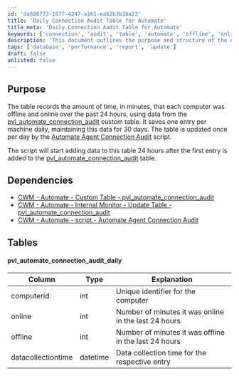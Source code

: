 ```yaml
---
id: 'da608773-1677-4247-a161-ea62b3b3ba23'
title: 'Daily Connection Audit Table for Automate'
title_meta: 'Daily Connection Audit Table for Automate'
keywords: ['connection', 'audit', 'table', 'automate', 'offline', 'online', 'data', 'collection']
description: 'This document outlines the purpose and structure of the daily connection audit table for Automate, which records the online and offline time of computers over the past 24 hours. It details the dependencies, table structure, and the process for updating the data.'
tags: ['database', 'performance', 'report', 'update']
draft: false
unlisted: false
---
```


## Purpose

The table records the amount of time, in minutes, that each computer was offline and online over the past 24 hours, using data from the [pvl_automate_connection_audit](<./pvl_automate_connection_audit.md>) custom table. It saves one entry per machine daily, maintaining this data for 30 days. The table is updated once per day by the [Automate Agent Connection Audit](https://proval.itglue.com/DOC-5078775-18178745) script.

The script will start adding data to this table 24 hours after the first entry is added to the [pvl_automate_connection_audit](<./pvl_automate_connection_audit.md>) table.

## Dependencies

- [CWM - Automate - Custom Table - pvl_automate_connection_audit](<./pvl_automate_connection_audit.md>)
- [CWM - Automate - Internal Monitor - Update Table - pvl_automate_connection_audit](<../monitors/Update Table - pvl_automate_connection_audit.md>)
- [CWM - Automate - script - Automate Agent Connection Audit](https://proval.itglue.com/DOC-5078775-18178745)

## Tables

#### pvl_automate_connection_audit_daily

| Column              | Type     | Explanation                                           |
|---------------------|----------|------------------------------------------------------|
| computerid          | int      | Unique identifier for the computer                   |
| online              | int      | Number of minutes it was online in the last 24 hours |
| offline             | int      | Number of minutes it was offline in the last 24 hours |
| datacollectiontime  | datetime | Data collection time for the respective entry        |
